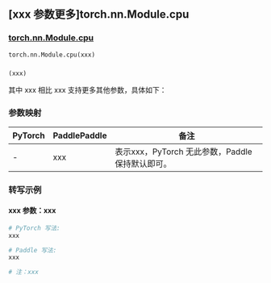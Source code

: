## [xxx 参数更多]torch.nn.Module.cpu

### [torch.nn.Module.cpu](https://pytorch.org/docs/1.13/generated/torch.nn.Module.cpu.html#torch.nn.Module.cpu)

```python
torch.nn.Module.cpu(xxx)
```

### []()

```python
(xxx)
```

其中 xxx 相比 xxx 支持更多其他参数，具体如下：

### 参数映射

| PyTorch | PaddlePaddle | 备注 |
| ------- | ------------ | ---- |
|    -    |    xxx    | 表示xxx，PyTorch 无此参数，Paddle 保持默认即可。 |

### 转写示例

#### xxx 参数：xxx
``` python
# PyTorch 写法:
xxx

# Paddle 写法:
xxx

# 注：xxx
```
